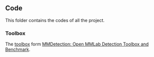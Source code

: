 ## Code
This folder contains the codes of all the project.

### Toolbox

The [toolbox](https://github.com/TianxiangDU/mmdetection) form [MMDetection: Open MMLab Detection Toolbox and Benchmark](https://arxiv.org/pdf/1906.07155.pdf).
